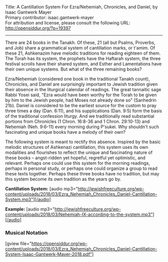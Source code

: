 <html>
<head></head>
<body>
Title: A Cantillation System For Ezra/Neḥemiah, Chronicles, and Daniel, by Isaac Gantwerk Mayer<br />
Primary contributor: isaac.gantwerk-mayer<br />
For attribution and license, please consult the following URL: <a href="http://opensiddur.org/?p=19397">http://opensiddur.org/?p=19397</a>
<p />
<hr />

<div class="english">
There are 24 books in the Tanakh. Of these, 21 (all but Psalms, Proverbs, and Job) share a grammatical system of cantillation marks, or t'amim. Of these 21, Ashkenazim have melodic traditions for reading eighteen of them. The Torah has its system, the prophets have the Haftarah system, the three festival scrolls have their shared system, and Esther and Lamentations have their own unique systems. But what of the three remaining books?

Ezra/Neḥemiah (considered one book in the traditional Tanakh count), Chronicles, and Daniel are surprisingly important to Jewish tradition given their absence in the liturgical calendar of readings. The great tannaitic sage Rabbi Yosei said, "Ezra would have been worthy for the Torah to be given by him to the Jewish people, had Moses not already done so" (Sanhedrin 21b). Daniel is considered to be the earliest source for the custom to pray three times a day (Dan. 6:11), and his supplications (Dan. 9:5) form the basis of the traditional confession liturgy. And we traditionally read substantial portions from Chronicles (1 Chron. 16:8-36 and 1 Chron. 29:10-13) and Neḥemiah (Neh. 9:6-11) every morning during P'sukei. Why shouldn't such fascinating and unique books have a melody of their own?

The following system is meant to rectify this absence. Inspired by the basic melodic structures of Ashkenazi cantillation, this system uses its own modalities and flourishes to reflect the unique and fascinating nature of these books – angst-ridden yet hopeful, regretful yet optimistic, and relevant. Perhaps one could use this system for the morning readings, perhaps in personal study, or perhaps one could organize a group to read these texts together. Perhaps these three books have no tradition, but may this system become its own tradition as the years go by.
</div>

<strong>Cantillation System:</strong> [audio mp3="http://jewishfreeculture.org/wp-content/uploads/2018/03/Ezra_Nehemiah_Chronicles_Daniel-Cantillation-System.mp3"][/audio]

<strong>Example:</strong> [audio mp3="http://jewishfreeculture.org/wp-content/uploads/2018/03/Nehemiah-IX-according-to-the-system.mp3"][/audio]

<h3>Musical Notation</h3> 

[gview file="https://opensiddur.org/wp-content/uploads/2018/03/Ezra_Nehemiah_Chronicles_Daniel-Cantillation-System-Isaac-Gantwerk-Mayer-2018.pdf"]
</body>
</html>